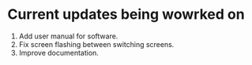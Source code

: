 # Current updates being wowrked on
1. Add user manual for software.
2. Fix screen flashing between switching screens.
3. Improve documentation.
